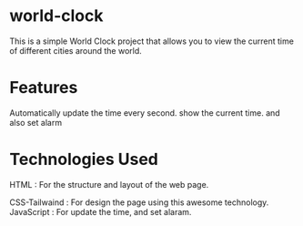 # world-clock 
This is a simple World Clock project that allows you to view the current time of different cities around the world.
# Features
Automatically update the time every second.
show the current time.
and also set alarm

# Technologies Used
HTML : For the structure and layout of the web page.

CSS-Tailwaind : For design the page using this awesome technology.
JavaScript : For update the time, and set alaram.
